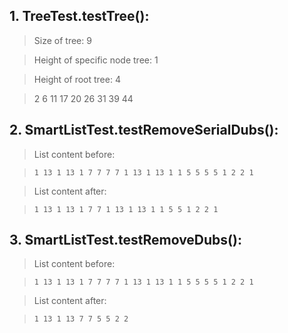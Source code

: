 ## 1. TreeTest.testTree(): ##

>    Size of tree: 9

>    Height of specific node tree: 1

>    Height of root tree: 4

>    2
>    6
>    11
>    17
>    20
>    26
>    31
>    39
>    44

## 2. SmartListTest.testRemoveSerialDubs(): ##

>    List content before:

>     1 13 1 13 1 7 7 7 7 1 13 1 13 1 1 5 5 5 5 1 2 2 1

>    List content after:

>     1 13 1 13 1 7 7 1 13 1 13 1 1 5 5 1 2 2 1

## 3. SmartListTest.testRemoveDubs(): ##

>    List content before:

>     1 13 1 13 1 7 7 7 7 1 13 1 13 1 1 5 5 5 5 1 2 2 1

>    List content after:

>     1 13 1 13 7 7 5 5 2 2


